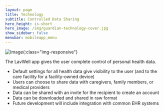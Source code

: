 ```yaml
---
layout: page
title: Technology
subtitle: Controlled Data Sharing
hero_height: is-short
hero_image: /img/guardian-technology-cover.jpg
show_sidebar: false
menubar: mobileapp_menu
---
```


![Image](/img/guardian/technology/app_square.png){:class="img-responsive"}

The LavWell app gives the user complete control of personal health data.
- Default settings for all health data give visibility to the user (and to the care facility for a facility-owned device)
- Users can choose to share data with caregivers, family members, or medical providers
- Data can be shared with an invite for the recipient to create an account
- Data can be downloaded and shared in raw format
- Future development will include integration with common EHR systems